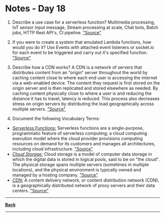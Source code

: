 # Notes - Day 18

1. Describe a use case for a serverless function? Multimedia processing, IoT sensor input message, Stream processing at scale, Chat bots, Batch jobs, HTTP Rest API's, CI pipeline. <a href = "https://www.itopstimes.com/cloud/10-use-cases-for-serverless/">"Source"</a>

2. If you were to create a system that emulated Lambda functions, how would you do it? Use Events with attached event listeners or socket.io for each event to be triggered and carry out it's specified function. <a href = "https://medium.com/build-succeeded/deconstructing-aws-lambda-functions-d1597dd054cd">"Source"</a>

3. Describe how a CDN works? A CDN is a network of servers that distributes content from an “origin” server throughout the world by caching content close to where each end user is accessing the internet via a web-enabled device. The content they request is first stored on the origin server and is then replicated and stored elsewhere as needed. By caching content physically close to where a user is and reducing the distance it has to travel, latency is reduced. This process also decreases stress on origin servers by distributing the load geographically across multiple servers. <a href = "https://www.akamai.com/our-thinking/cdn/what-is-a-cdn#:~:text=A%20CDN%20is%20a%20network,and%20stored%20elsewhere%20as%20needed.">"Source"</a>  

4. Document the following Vocabulary Terms:

- <u>*Serverless Functions:*</u> Serverless functions are a single-purpose, programmatic feature of serverless computing; a cloud computing execution model where the cloud provider provisions computing resources on demand for its customers and manages all architectures, including cloud infrastructure. <a href = "https://www.splunk.com/en_us/data-insider/what-are-serverless-functions.html">"Source"</a>
- <u>*Cloud Storage:*</u> Cloud storage is a model of computer data storage in which the digital data is stored in logical pools, said to be on "the cloud". The physical storage spans multiple servers (sometimes in multiple locations), and the physical environment is typically owned and managed by a hosting company. <a href = "https://en.wikipedia.org/wiki/Cloud_storage">"Source"</a>
- <u>*CDN:*</u> A content delivery network, or content distribution network (CDN), is a geographically distributed network of proxy servers and their data centers. <a href = "https://en.wikipedia.org/wiki/Content_delivery_network">"Source"</a>

---
**<a href = "https://github.com/scottie-l/reading-notes/tree/main/reading-notes-401">Back</a>**

---
